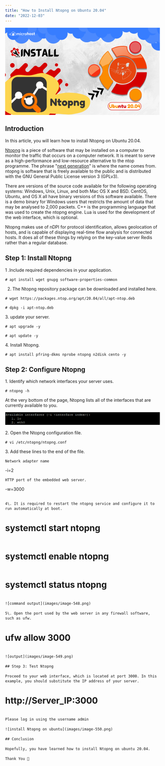 ```yaml
---
title: "How to Install Ntopng on Ubuntu 20.04"
date: "2022-12-03"
---
```


![How to Install Ntopng on Ubuntu 20.04](images/final-aditya-linux-1-1-1024x576.png)

## Introduction

In this article, you will learn how to install Ntopng on Ubuntu 20.04.

[Ntopng](https://en.wikipedia.org/wiki/Ntopng) is a piece of software that may be installed on a computer to monitor the traffic that occurs on a computer network. It is meant to serve as a high-performance and low-resource alternative to the ntop programme. The phrase "[next generation](https://utho.com/docs/tutorial/how-to-troubleshoot-with-nmap-in-centos/)" is where the name comes from. ntopng is software that is freely available to the public and is distributed with the GNU General Public License version 3 (GPLv3).

There are versions of the source code available for the following operating systems: Windows, Unix, Linux, and both Mac OS X and BSD. CentOS, Ubuntu, and OS X all have binary versions of this software available. There is a demo binary for Windows users that restricts the amount of data that may be analysed to 2,000 packets. C++ is the programming language that was used to create the ntopng engine. Lua is used for the development of the web interface, which is optional.

Ntopng makes use of nDPI for protocol identification, allows geolocation of hosts, and is capable of displaying real-time flow analysis for connected hosts. It does all of these things by relying on the key-value server Redis rather than a regular database.

## Step 1: Install Ntopng

1 .Include required dependencies in your application.

```
# apt install wget gnupg software-properties-common
```

2. The Ntopng repository package can be downloaded and installed here.

```
# wget https://packages.ntop.org/apt/20.04/all/apt-ntop.deb
```

```
# dpkg -i apt-ntop.deb
```

3\. update your server.

```
# apt upgrade -y
```

```
# apt update -y
```

4\. Install Ntopng.

```
# apt install pfring-dkms nprobe ntopng n2disk cento -y
```

## Step 2: Configure Ntopng

1\. Identify which network interfaces your server uses.

```
# ntopng -h
```

At the very bottom of the page, Ntopng lists all of the interfaces that are currently available to you.

![output](images/image-547.png)

2\. Open the Ntopng configuration file.

```
# vi /etc/ntopng/ntopng.conf
```

3\. Add these lines to the end of the file.

```
Network adapter name
```
-i=2

```
HTTP port of the embedded web server.
```
-w=3000    
```

4\. It is required to restart the ntopng service and configure it to run automatically at boot.

```
# systemctl start ntopng
```

```
# systemctl enable ntopng
```

```
# systemctl status ntopng
```

![command output](images/image-548.png)

5\. Open the port used by the web server in any firewall software, such as ufw.

```
# ufw allow 3000
```

![output](images/image-549.png)

## Step 3: Test Ntopng

Proceed to your web interface, which is located at port 3000. In this example, you should substitute the IP address of your server.

```
# http://Server_IP:3000
```

Please log in using the username admin

![install Ntopng on ubuntu](images/image-550.png)

## Conclusion

Hopefully, you have learned how to install Ntopng on ubuntu 20.04.

Thank You 🙂
